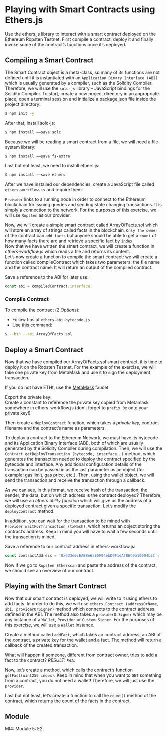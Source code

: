 # Playing with Smart Contracts using Ethers.js
Use the ethers.js library to interact with a smart contract deployed on the Ethereum Ropsten Testnet. First compile a contract, deploy it and finally invoke some of the contract’s functions once it’s deployed.

## Compiling a Smart Contract
The Smart Contract object is a meta-class, so many of its functions are not defined until it is instantiated with an `Application Binary Interface (ABI)` which is usually generated by a compiler, such as the Solidity Compiler. Therefore, we will use the `solc-js` library – JavaScript bindings for the Solidity Compiler.
To start, create a new project directory in an appropriate place; open a terminal session and initialize a package.json file inside the project directory:
```sh
$ npm init -y
```
After that, install solc-js:
```sh
$ npm install ––save solc
```
Because we will be reading a smart contract from a file, we will need a file-system library:
```sh
$ npm install ––save fs-extra
```
Last but not least, we need to install ethers.js:
```sh
$ npm install ––save ethers
```
After we have installed our dependencies, create a JavaScript file called `ethers-workflow.js` and require them.

`Provider` links to a running node in order to connect to the Ethereum blockchain for issuing queries and sending state changing transactions. It is simply a connection to the network. For the purposes of this exercise, we will use `Ropsten` as our provider.

Now, we will create a simple smart contract called ArrayOfFacts.sol which will store an array of strings called facts in the blockchain. `Only the owner` of the contract can `add facts` but anyone should be able to get a `count` of how many facts there are and retrieve a specific fact by `index`.<br />
Now that we have written the smart contract, we will create a function in _ethers-workflow.js_ which reads a file and returns its content.<br />
Let’s now create a function to compile the smart contract: we will create a function called compileContract which takes two parameters: the file name and the contract name. It will return an output of the compiled contract.

Save a reference to the ABI for later use:
```js
const abi = compiledContract.interface;
```

### Compile Contract
To compile the contract (_2 Options_):
* Follow tips at `ethers-abi-bytecode.js`
* Use this command:
```sh
$ --bin --abi ArrayOfFacts.sol
```
## Deploy a Smart Contract
Now that we have compiled our ArrayOfFacts.sol smart contract, it is time to deploy it on the Ropsten Testnet. For the example of the exercise, we will take one private key from MetaMask and use it to sign the deployment transaction.
 
If you do not have ETHt, use the [MetaMask](https://faucet.metamask.io/) faucet.

Export the private key:<br/>
Create a constant to reference the private key copied from Metamask somewhere in ethers-workflow.js (don’t forget to `prefix 0x` onto your private key!)
 
Then create a `deployContract` function, which takes a _private key_, contract filename and the contract’s name as parameters.

To deploy a contract to the Ethereum Network, we must have its bytecode and its Application Binary Interface (ABI), both of which are usually generated by the Solidity Compiler during compilation. Then, we will use the `Contract.getDeployTransaction (bytecode, interface …)` method, which generates the transaction needed to deploy the contract specified by the bytecode and interface. Any additional configuration details of the transaction can be passed in as the last parameter as an object (for example: gas limit, gas price, etc.). 
Then, using the wallet object, we will send the transaction and receive the transaction through a callback.
 
As we can see, in this format, we receive hash of the transaction, the sender, the data, but on which address is the contract deployed? Therefore, we will use an _ethers utility function_ which will give us the address of a deployed contract given a specific transaction. Let’s modify the `deployContract` method.

In addition, you can wait for the transaction to be mined with `Provider.waitForTransaction (txHash)`, which returns an object storing the contract’s address. Keep in mind you will have to wait a few seconds until the transaction is mined.
 
Save a reference to our contract address in ethers-workflow.js:
```js
const contractAddress = '0x633e0cEAB8e6aE5F04ebD9F1eAf8EC0a10904b3C';
```
Now if we go to `Ropsten Etherscan` and paste the address of the contract, we should see an overview of our contract.

## Playing with the Smart Contract
Now that our smart contract is deployed, we will write to it using ethers to add facts. In order to do this, we will use `ethers.Contract (addressOrName, abi, providerOrSigner)` method which connects to the contract address defined in the ABI. The method also takes a `providerOrSigner` which may be any instance of a `Wallet`, `Provider` or `Custom Signer`. For the purposes of this exercise, we will use a `Wallet` instance.

Create a method called `addFact`, which takes an contract address, an ABI of the contract, a private key for the wallet and a fact. The method will return a callback of the created transaction.
 
What will happen if someone, different from contract owner, tries to add a fact to the contract? _RESULT: ``FAIL``_
 
Now, let’s create a method, which calls the contract’s function `getFact(uint256 index)`. Keep in mind that when you want to `GET` something from a contract, you do not need a wallet! Therefore, we will just use the `provider`.

Last but not least, let’s create a function to call the `count()` method of the contract, which returns the count of the facts in the contract.
 

## Module
MI4: Module 5: E2
